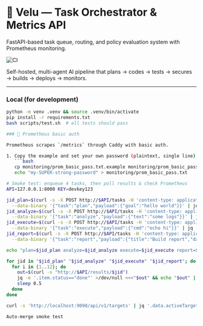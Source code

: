 # 🧠 Velu — Task Orchestrator & Metrics API

FastAPI-based task queue, routing, and policy evaluation system with Prometheus monitoring.

![CI](https://github.com/Manishadha/velu/actions/workflows/ci.yml/badge.svg)


Self-hosted, multi-agent AI pipeline that plans → codes → tests → secures → builds → deploys → monitors.

---



### Local (for development)
```bash
python -m venv .venv && source .venv/bin/activate
pip install -r requirements.txt
bash scripts/test.sh  # all tests should pass

### 🔐 Prometheus basic auth

Prometheus scrapes `/metrics` through Caddy with basic auth.

1. Copy the example and set your own password (plaintext, single line):
   ```bash
   cp monitoring/prom_basic_pass.txt.example monitoring/prom_basic_pass.txt
   echo "my-SUPER-strong-password" > monitoring/prom_basic_pass.txt

# Smoke test: enqueue 4 tasks, then poll results & check Prometheus
API=127.0.0.1:8000 KEY=devkey123

jid_plan=$(curl -s -X POST http://$API/tasks -H 'content-type: application/json' -H "x-api-key: $KEY" \
  --data-binary '{"task":"plan","payload":{"goal":"hello world"}}' | jq -r .job_id)
jid_analyze=$(curl -s -X POST http://$API/tasks -H 'content-type: application/json' -H "x-api-key: $KEY" \
  --data-binary '{"task":"analyze","payload":{"text":"some logs"}}' | jq -r .job_id)
jid_execute=$(curl -s -X POST http://$API/tasks -H 'content-type: application/json' -H "x-api-key: $KEY" \
  --data-binary '{"task":"execute","payload":{"cmd":"echo hi"}}' | jq -r .job_id)
jid_report=$(curl -s -X POST http://$API/tasks -H 'content-type: application/json' -H "x-api-key: $KEY" \
  --data-binary '{"task":"report","payload":{"title":"Build report","data":{"ok":true}}}' | jq -r .job_id)

echo "plan=$jid_plan analyze=$jid_analyze execute=$jid_execute report=$jid_report"

for jid in "$jid_plan" "$jid_analyze" "$jid_execute" "$jid_report"; do
  for i in {1..12}; do
    out=$(curl -s "http://$API/results/$jid")
    jq -e '.item.status=="done"' >/dev/null <<<"$out" && echo "$out" | jq '.item|{id,status,task,result}' && break
    sleep 0.5
  done
done

curl -s 'http://localhost:9090/api/v1/targets' | jq '.data.activeTargets[]? | {scrapeUrl,health,lastError}'

Auto-merge smoke test

